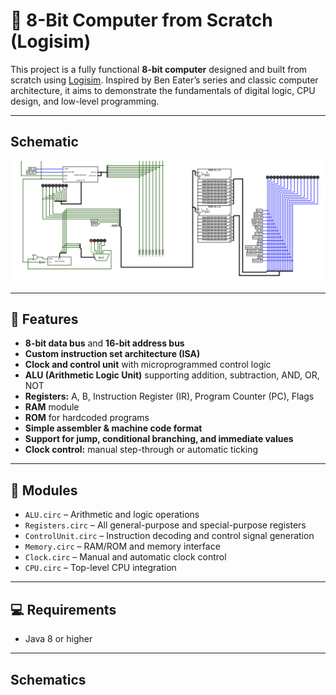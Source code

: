 # 🧠 8-Bit Computer from Scratch (Logisim)

This project is a fully functional **8-bit computer** designed and built from scratch using [Logisim](http://www.cburch.com/logisim/). Inspired by Ben Eater’s series and classic computer architecture, it aims to demonstrate the fundamentals of digital logic, CPU design, and low-level programming.

---
## Schematic
![My Project](schematic/circuit_bottom_half.png)

---

## 🚀 Features

- **8-bit data bus** and **16-bit address bus**
- **Custom instruction set architecture (ISA)**
- **Clock and control unit** with microprogrammed control logic
- **ALU (Arithmetic Logic Unit)** supporting addition, subtraction, AND, OR, NOT
- **Registers:** A, B, Instruction Register (IR), Program Counter (PC), Flags
- **RAM** module 
- **ROM** for hardcoded programs
- **Simple assembler & machine code format**
- **Support for jump, conditional branching, and immediate values**
- **Clock control:** manual step-through or automatic ticking

---

## 🧩 Modules

- `ALU.circ` – Arithmetic and logic operations
- `Registers.circ` – All general-purpose and special-purpose registers
- `ControlUnit.circ` – Instruction decoding and control signal generation
- `Memory.circ` – RAM/ROM and memory interface
- `Clock.circ` – Manual and automatic clock control
- `CPU.circ` – Top-level CPU integration

---

## 💻 Requirements

- Java 8 or higher

---
## Schematics

